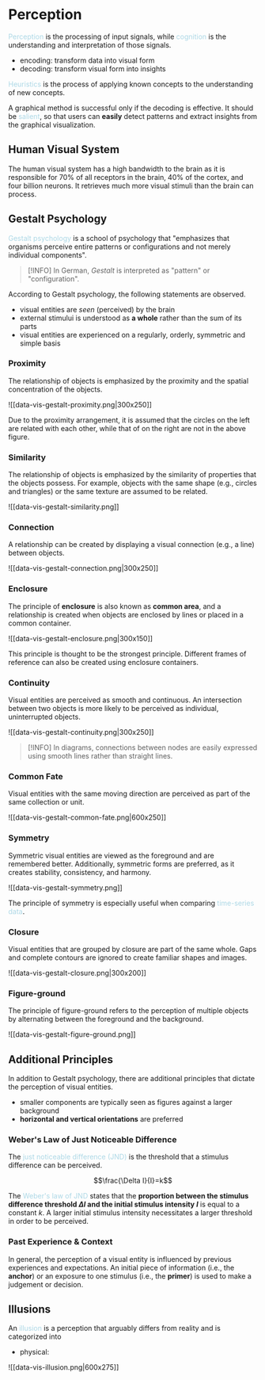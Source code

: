# Perception

<span style = "color:lightblue">Perception</span> is the processing of input signals, while <span style = "color:lightblue">cognition</span> is the understanding and interpretation of those signals.
- encoding: transform data into visual form
- decoding: transform visual form into insights

<span style = "color:lightblue">Heuristics</span> is the process of applying known concepts to the understanding of new concepts.

A graphical method is successful only if the decoding is effective. It should be <span style = "color:lightblue">salient</span>, so that users can **easily** detect patterns and extract insights from the graphical visualization.

## Human Visual System
The human visual system has a high bandwidth to the brain as it is responsible for 70% of all receptors in the brain, 40% of the cortex, and four billion neurons. It retrieves much more visual stimuli than the brain can process.

## Gestalt Psychology
<span style = "color:lightblue">Gestalt psychology</span> is a school of psychology that "emphasizes that organisms perceive entire patterns or configurations and not merely individual components".

> [!INFO]
> In German, *Gestalt* is interpreted as "pattern" or "configuration".

According to Gestalt psychology, the following statements are observed.
- visual entities are *seen* (perceived) by the brain
- external stimului is understood as **a whole** rather than the sum of its parts
- visual entities are experienced on a regularly, orderly, symmetric and simple basis

### Proximity
The relationship of objects is emphasized by the proximity and the spatial concentration of the objects.

![[data-vis-gestalt-proximity.png|300x250]]

Due to the proximity arrangement, it is assumed that the circles on the left are related with each other, while that of on the right are not in the above figure.

### Similarity
The relationship of objects is emphasized by the similarity of properties that the objects possess. For example, objects with the same shape (e.g., circles and triangles) or the same texture are assumed to be related.

![[data-vis-gestalt-similarity.png]]

### Connection
A relationship can be created by displaying a visual connection (e.g., a line) between objects.

![[data-vis-gestalt-connection.png|300x250]]

### Enclosure
The principle of **enclosure** is also known as **common area**, and a relationship is created when objects are enclosed by lines or placed in a common container.

![[data-vis-gestalt-enclosure.png|300x150]]

This principle is thought to be the strongest principle. Different frames of reference can also be created using enclosure containers.

### Continuity
Visual entities are perceived as smooth and continuous. An intersection between two objects is more likely to be perceived as individual, uninterrupted objects.

![[data-vis-gestalt-continuity.png|300x250]]

> [!INFO]
> In diagrams, connections between nodes are easily expressed using smooth lines rather than straight lines.

### Common Fate
Visual entities with the same moving direction are perceived as part of the same collection or unit.

![[data-vis-gestalt-common-fate.png|600x250]]

### Symmetry
Symmetric visual entities are viewed as the foreground and are remembered better. Additionally, symmetric forms are preferred, as it creates stability, consistency, and harmony.

![[data-vis-gestalt-symmetry.png]]

The principle of symmetry is especially useful when comparing <span style = "color:lightblue">time-series data</span>.

### Closure
Visual entities that are grouped by closure are part of the same whole. Gaps and complete contours are ignored to create familiar shapes and images.

![[data-vis-gestalt-closure.png|300x200]]

### Figure-ground
The principle of figure-ground refers to the perception of multiple objects by alternating between the foreground and the background.

![[data-vis-gestalt-figure-ground.png]]

## Additional Principles
In addition to Gestalt psychology, there are additional principles that dictate the perception of visual entities.
- smaller components are typically seen as figures against a larger background
- **horizontal and vertical orientations** are preferred

### Weber's Law of Just Noticeable Difference
The <span style = "color:lightblue">just noticeable difference (JND)</span> is the threshold that a stimulus difference can be perceived. 

$$\frac{\Delta I}{I}=k$$

The <span style = "color:lightblue">Weber's law of JND</span> states that the **proportion between the stimulus difference threshold $\Delta I$ and the initial stimulus intensity $I$** is equal to a constant $k$. A larger initial stimulus intensity necessitates a larger threshold in order to be perceived.

### Past Experience & Context
In general, the perception of a visual entity is influenced by previous experiences and expectations. An initial piece of information (i.e., the **anchor**) or an exposure to one stimulus (i.e., the **primer**) is used to make a judgement or decision.


## Illusions
An <span style = "color:lightblue">illusion</span> is a perception that arguably differs from reality and is categorized into 
- physical: 

![[data-vis-illusion.png|600x275]]



<span style = "color:lightblue">
